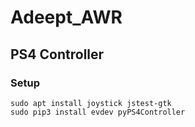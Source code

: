 # Adeept_AWR

## PS4 Controller

### Setup

```shell
sudo apt install joystick jstest-gtk
sudo pip3 install evdev pyPS4Controller
```

